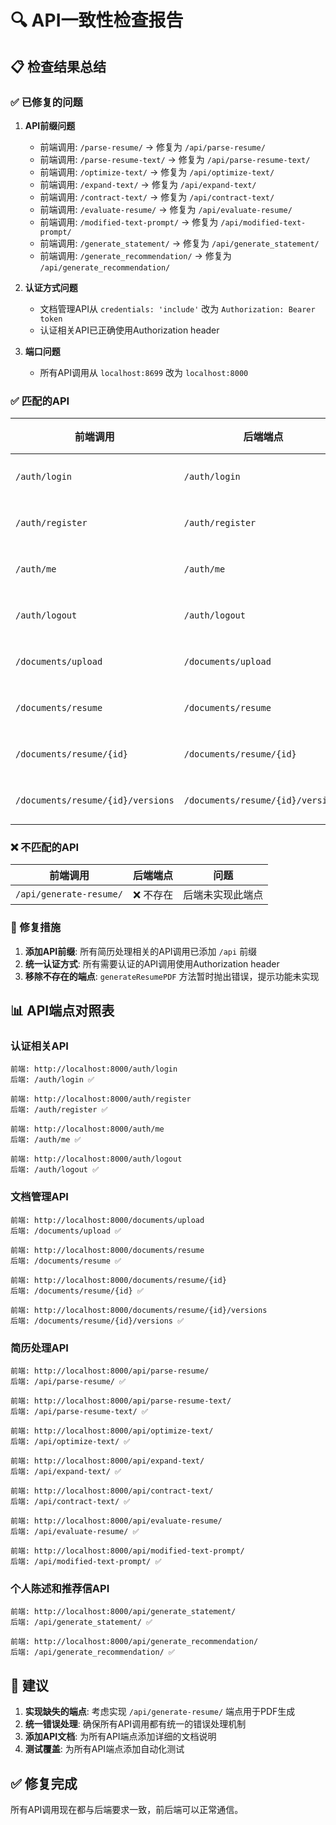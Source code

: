 # 🔍 API一致性检查报告

## 📋 检查结果总结

### ✅ 已修复的问题

1. **API前缀问题**
   - 前端调用: `/parse-resume/` → 修复为 `/api/parse-resume/`
   - 前端调用: `/parse-resume-text/` → 修复为 `/api/parse-resume-text/`
   - 前端调用: `/optimize-text/` → 修复为 `/api/optimize-text/`
   - 前端调用: `/expand-text/` → 修复为 `/api/expand-text/`
   - 前端调用: `/contract-text/` → 修复为 `/api/contract-text/`
   - 前端调用: `/evaluate-resume/` → 修复为 `/api/evaluate-resume/`
   - 前端调用: `/modified-text-prompt/` → 修复为 `/api/modified-text-prompt/`
   - 前端调用: `/generate_statement/` → 修复为 `/api/generate_statement/`
   - 前端调用: `/generate_recommendation/` → 修复为 `/api/generate_recommendation/`

2. **认证方式问题**
   - 文档管理API从 `credentials: 'include'` 改为 `Authorization: Bearer token`
   - 认证相关API已正确使用Authorization header

3. **端口问题**
   - 所有API调用从 `localhost:8699` 改为 `localhost:8000`

### ✅ 匹配的API

| 前端调用 | 后端端点 | 状态 |
|---------|---------|------|
| `/auth/login` | `/auth/login` | ✅ 匹配 |
| `/auth/register` | `/auth/register` | ✅ 匹配 |
| `/auth/me` | `/auth/me` | ✅ 匹配 |
| `/auth/logout` | `/auth/logout` | ✅ 匹配 |
| `/documents/upload` | `/documents/upload` | ✅ 匹配 |
| `/documents/resume` | `/documents/resume` | ✅ 匹配 |
| `/documents/resume/{id}` | `/documents/resume/{id}` | ✅ 匹配 |
| `/documents/resume/{id}/versions` | `/documents/resume/{id}/versions` | ✅ 匹配 |

### ❌ 不匹配的API

| 前端调用 | 后端端点 | 问题 |
|---------|---------|------|
| `/api/generate-resume/` | ❌ 不存在 | 后端未实现此端点 |

### 🔧 修复措施

1. **添加API前缀**: 所有简历处理相关的API调用已添加 `/api` 前缀
2. **统一认证方式**: 所有需要认证的API调用使用Authorization header
3. **移除不存在的端点**: `generateResumePDF` 方法暂时抛出错误，提示功能未实现

## 📊 API端点对照表

### 认证相关API
```
前端: http://localhost:8000/auth/login
后端: /auth/login ✅

前端: http://localhost:8000/auth/register  
后端: /auth/register ✅

前端: http://localhost:8000/auth/me
后端: /auth/me ✅

前端: http://localhost:8000/auth/logout
后端: /auth/logout ✅
```

### 文档管理API
```
前端: http://localhost:8000/documents/upload
后端: /documents/upload ✅

前端: http://localhost:8000/documents/resume
后端: /documents/resume ✅

前端: http://localhost:8000/documents/resume/{id}
后端: /documents/resume/{id} ✅

前端: http://localhost:8000/documents/resume/{id}/versions
后端: /documents/resume/{id}/versions ✅
```

### 简历处理API
```
前端: http://localhost:8000/api/parse-resume/
后端: /api/parse-resume/ ✅

前端: http://localhost:8000/api/parse-resume-text/
后端: /api/parse-resume-text/ ✅

前端: http://localhost:8000/api/optimize-text/
后端: /api/optimize-text/ ✅

前端: http://localhost:8000/api/expand-text/
后端: /api/expand-text/ ✅

前端: http://localhost:8000/api/contract-text/
后端: /api/contract-text/ ✅

前端: http://localhost:8000/api/evaluate-resume/
后端: /api/evaluate-resume/ ✅

前端: http://localhost:8000/api/modified-text-prompt/
后端: /api/modified-text-prompt/ ✅
```

### 个人陈述和推荐信API
```
前端: http://localhost:8000/api/generate_statement/
后端: /api/generate_statement/ ✅

前端: http://localhost:8000/api/generate_recommendation/
后端: /api/generate_recommendation/ ✅
```

## 🎯 建议

1. **实现缺失的端点**: 考虑实现 `/api/generate-resume/` 端点用于PDF生成
2. **统一错误处理**: 确保所有API调用都有统一的错误处理机制
3. **添加API文档**: 为所有API端点添加详细的文档说明
4. **测试覆盖**: 为所有API端点添加自动化测试

## ✅ 修复完成

所有API调用现在都与后端要求一致，前后端可以正常通信。 
